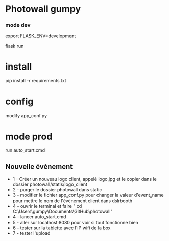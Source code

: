 # Photowall gumpy

### mode dev
export FLASK_ENV=development
    
flask run


# install
pip install -r requirements.txt

# config
modify app_conf.py


# mode prod
run auto_start.cmd



## Nouvelle évènement

- 1 - Créer un nouveau logo client, appelé logo.jpg et le copier dans le dossier photowall/statis/logo_client
- 2 - purger le dossier photowall dans static
- 3 - modifier le fichier app_conf.py pour changer la valeur d'event_name pour mettre le nom de l'évènement client dans dslrbooth
- 4 - ouvrir le terminal et faire " cd C:\Users\gumpy\Documents\GitHub\photowall"
- 4 - lancer auto_start.cmd
- 5 - aller sur localhost:8080 pour voir si tout fonctionne bien
- 6 - tester sur la tablette avec l'IP wifi de la box  
- 7 - tester l'upload